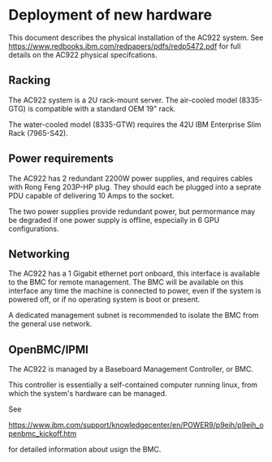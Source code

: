 # Deployment of new hardware

This document describes the physical installation of the AC922 system. See
https://www.redbooks.ibm.com/redpapers/pdfs/redp5472.pdf for full details
on the AC922 physical specifcations.

## Racking

The AC922 system is a 2U rack-mount server. The air-cooled model (8335-GTG)
is compatible with a standard OEM 19" rack.

The water-cooled model (8335-GTW) requires the 42U IBM Enterprise Slim Rack
(7965-S42).

## Power requirements

The AC922 has 2 redundant 2200W power supplies, and requires cables with Rong
Feng 203P-HP plug. They should each be plugged into a seprate PDU capable of
delivering 10 Amps to the socket.

The two power supplies provide redundant power, but permormance may be
degraded if one power supply is offline, especially in 6 GPU configurations.


## Networking

The AC922 has a 1 Gigabit ethernet port onboard, this interface is available
to the BMC for remote management. The BMC will be available on this interface
any time the machine is connected to power, even if the system is powered off,
or if no operating system is boot or present.

A dedicated management subnet is recommended to isolate the BMC from the
general use network.

## OpenBMC/IPMI

The AC922 is managed by a Baseboard Management Controller, or BMC.

This controller is essentially a self-contained computer running linux, from
which the system's hardware can be managed.

See

https://www.ibm.com/support/knowledgecenter/en/POWER9/p9eih/p9eih_openbmc_kickoff.htm

for detailed information about usign the BMC.

